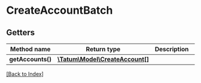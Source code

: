 # CreateAccountBatch

## Getters

Method name | Return type | Description | Notes
------------ | ------------- | ------------- | -------------
**getAccounts()** | [**\Tatum\Model\CreateAccount[]**](CreateAccount.md) |  |

[[Back to Index]](../index.md)
